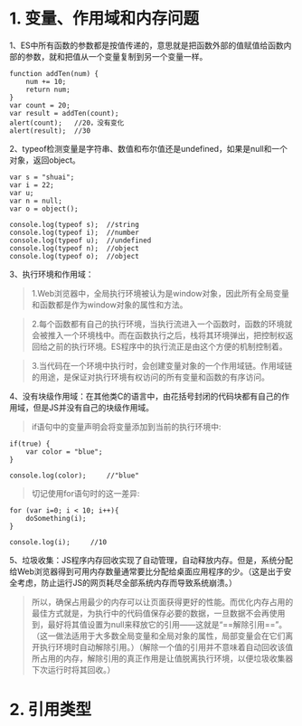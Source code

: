 # 1. 变量、作用域和内存问题
1、ES中所有函数的参数都是按值传递的，意思就是把函数外部的值赋值给函数内部的参数，就和把值从一个变量复制到另一个变量一样。

    function addTen(num) {
        num += 10;
        return num;
    }
    var count = 20;
    var result = addTen(count);
    alert(count);   //20，没有变化
    alert(result);  //30

2、typeof检测变量是字符串、数值和布尔值还是undefined，如果是null和一个对象，返回object。

    var s = "shuai";
    var i = 22;
    var u;
    var n = null;
    var o = object();
    
    console.log(typeof s);  //string
    console.log(typeof i);  //number
    console.log(typeof u);  //undefined
    console.log(typeof n);  //object
    console.log(typeof o);  //object
    
3、执行环境和作用域：

> 1.Web浏览器中，全局执行环境被认为是window对象，因此所有全局变量和函数都是作为window对象的属性和方法。

> 2.每个函数都有自己的执行环境，当执行流进入一个函数时，函数的环境就会被推入一个环境栈中。而在函数执行之后，栈将其环境弹出，把控制权返回给之前的执行环境。ES程序中的执行流正是由这个方便的机制控制着。

> 3.当代码在一个环境中执行时，会创建变量对象的一个作用域链。作用域链的用途，是保证对执行环境有权访问的所有变量和函数的有序访问。

4、没有块级作用域：在其他类C的语言中，由花括号封闭的代码块都有自己的作用域，但是JS并没有自己的块级作用域。

> if语句中的变量声明会将变量添加到当前的执行环境中:

    if(true) {
        var color = "blue";
    }
    
    console.log(color);     //"blue"

> 切记使用for语句时的这一差异:

    for (var i=0; i < 10; i++){
        doSomething(i);
    }
    
    console.log(i);     //10

5、垃圾收集：JS程序内存回收实现了自动管理，自动释放内存。但是，系统分配给Web浏览器得到可用内存数量通常要比分配给桌面应用程序的少。（这是出于安全考虑，防止运行JS的网页耗尽全部系统内存而导致系统崩溃。）

> 所以，确保占用最少的内存可以让页面获得更好的性能。而优化内存占用的最佳方式就是，为执行中的代码值保存必要的数据，一旦数据不会再使用到，最好将其值设置为null来释放它的引用——这就是“==解除引用==”。（这一做法适用于大多数全局变量和全局对象的属性，局部变量会在它们离开执行环境时自动解除引用。）（解除一个值的引用并不意味着自动回收该值所占用的内存，解除引用的真正作用是让值脱离执行环境，以便垃圾收集器下次运行时将其回收。）

# 2. 引用类型